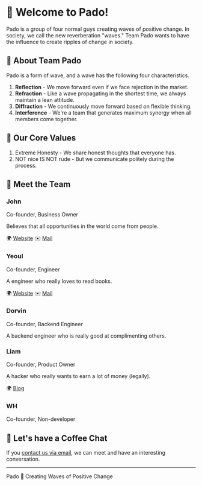 # 👋 Welcome to Pado!

Pado is a group of four normal guys creating waves of positive change. In society, we call the new reverberation "waves." Team Pado wants to have the influence to create ripples of change in society.

## 🌊 About Team Pado

Pado is a form of wave, and a wave has the following four characteristics.

1. **Reflection** - We move forward even if we face rejection in the market.
2. **Refraction** - Like a wave propagating in the shortest time, we always maintain a lean attitude.
3. **Diffraction** - We continuously move forward based on flexible thinking.
4. **Interference** - We're a team that generates maximum synergy when all members come together.

## 📌 Our Core Values

1. Extreme Honesty - We share honest thoughts that everyone has.
2. NOT nice IS NOT rude - But we communicate politely during the process.

## 👥 Meet the Team

### John

Co-founder, Business Owner

Believes that all opportunities in the world come from people.

🌍 [Website](https://johnjeong.com)
✉️ [Mail](mailto:john@padocorp.com)

### Yeoul

Co-founder, Engineer

A engineer who really loves to read books.

🌍 [Website](https://yeoulcoding.me)
✉️ [Mail](mailto:yeoul.kim@padocorp.com)

### Dorvin

Co-founder, Backend Engineer

A backend engineer who is really good at complimenting others.

### Liam

Co-founder, Product Owner

A hacker who really wants to earn a lot of money (legally).

🌍 [Blog](https://blog.codot.cc)

### WH

Co-founder, Non-developer

## 🤝 Let's have a Coffee Chat

If you [contact us via email](mailto:dev@padocorp.com), we can meet and have an interesting conversation.

---
Pado 🌊 Creating Waves of Positive Change
